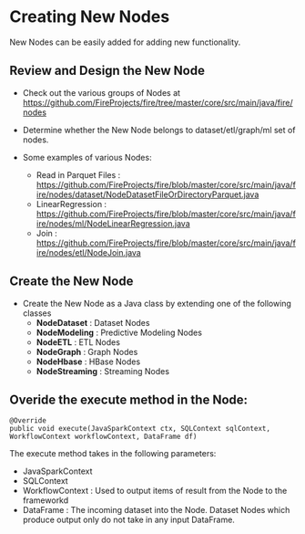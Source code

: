 # Creating New Nodes

New Nodes can be easily added for adding new functionality.

## Review and Design the New Node

* Check out the various groups of Nodes at https://github.com/FireProjects/fire/tree/master/core/src/main/java/fire/nodes
* Determine whether the New Node belongs to dataset/etl/graph/ml set of nodes.

* Some examples of various Nodes:
    * Read in Parquet Files : https://github.com/FireProjects/fire/blob/master/core/src/main/java/fire/nodes/dataset/NodeDatasetFileOrDirectoryParquet.java
    * LinearRegression : https://github.com/FireProjects/fire/blob/master/core/src/main/java/fire/nodes/ml/NodeLinearRegression.java
    * Join : https://github.com/FireProjects/fire/blob/master/core/src/main/java/fire/nodes/etl/NodeJoin.java

## Create the New Node

* Create the New Node as a Java class by extending one of the following classes
    * **NodeDataset** : Dataset Nodes
    * **NodeModeling** : Predictive Modeling Nodes
    * **NodeETL** : ETL Nodes
    * **NodeGraph** : Graph Nodes
    * **NodeHbase** : HBase Nodes
    * **NodeStreaming** : Streaming Nodes

## Overide the execute method in the Node:

    @Override
    public void execute(JavaSparkContext ctx, SQLContext sqlContext, WorkflowContext workflowContext, DataFrame df)

The execute method takes in the following parameters:

* JavaSparkContext
* SQLContext
* WorkflowContext : Used to output items of result from the Node to the frameworkd
* DataFrame : The incoming dataset into the Node. Dataset Nodes which produce output only do not take in any input DataFrame.



